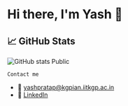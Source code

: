 # Hi there, I'm Yash 👋

## 📈 GitHub Stats

![GitHub stats `Public`](https://github-readme-stats-6e5r.vercel.app/api?username=pratapyash&show_icons=true&theme=tokyonight)  

`Contact me`
- 📧 yashpratap@kgpian.iitkgp.ac.in
- 💼 [LinkedIn](https://www.linkedin.com/in/pratap-yash)

